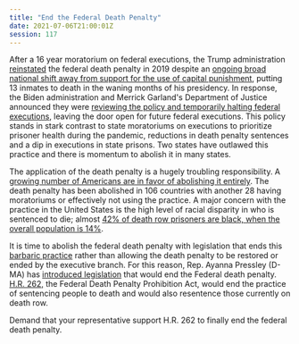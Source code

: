 ```yaml
---
title: "End the Federal Death Penalty"
date: 2021-07-06T21:00:01Z
session: 117
---
```

After a 16 year moratorium on federal executions, the Trump administration [reinstated](https://www.nytimes.com/2019/07/25/us/politics/federal-executions-death-penalty.html) the federal death penalty in 2019 despite an [ongoing broad national shift away from support for the use of capital punishment](https://www.nytimes.com/2015/04/30/us/white-house-balks-on-ending-death-penalty.html), putting 13 inmates to death in the waning months of his presidency. In response, the Biden administration and Merrick Garland's Department of Justice announced they were [reviewing the policy and temporarily halting federal executions](https://www.washingtonpost.com/national-security/federal-executions-halted-merrick-garland/2021/07/01/74dfb660-dac7-11eb-bb9e-70fda8c37057_story.html), leaving the door open for future federal executions. This policy stands in stark contrast to state moratoriums on executions to prioritize prisoner health during the pandemic, reductions in death penalty sentences and a dip in executions in state prisons. Two states have outlawed this practice and there is momentum to abolish it in many states.  

The application of the death penalty is a hugely troubling responsibility. A [growing number of Americans are in favor of abolishing it entirely](https://time.com/5635787/executions-death-penalty-reaction-opponents/). The death penalty has been abolished in 106 countries with another 28 having moratoriums or effectively not using the practice. A major concern with the practice in the United States is the high level of racial disparity in who is sentenced to die; almost [42% of death row prisoners are black, when the overall population is 14%](https://deathpenaltyinfo.org/death-row/overview/demographics).

It is time to abolish the federal death penalty with legislation that ends this [barbaric practice](https://www.propublica.org/article/inside-trump-and-barrs-last-minute-killing-spree) rather than allowing the death penalty to be restored or ended by the executive branch. For this reason, Rep. Ayanna Pressley (D-MA) has [introduced legislation](https://www.npr.org/2021/01/11/955693696/democrats-unveil-legislation-to-abolish-the-federal-death-penalty) that would end the Federal death penalty. [H.R. 262,](https://www.congress.gov/bill/117th-congress/house-bill/262) the Federal Death Penalty Prohibition Act, would end the practice of sentencing people to death and would also resentence those currently on death row. 

Demand that your representative support H.R. 262 to finally end the federal death penalty.

